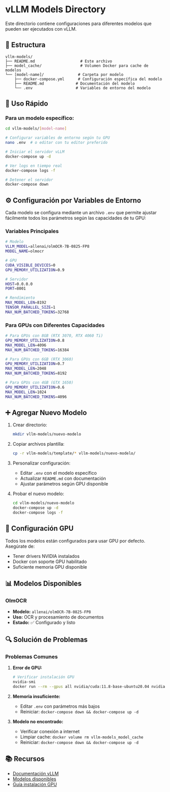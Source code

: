 # vLLM Models Directory

Este directorio contiene configuraciones para diferentes modelos que pueden ser ejecutados con vLLM.

## 📁 Estructura

```
vllm-models/
├── README.md                    # Este archivo
├── model_cache/                 # Volumen Docker para cache de modelos
└── [model-name]/               # Carpeta por modelo
    ├── docker-compose.yml      # Configuración específica del modelo
    ├── README.md              # Documentación del modelo
    └── .env                   # Variables de entorno del modelo
```

## 🚀 Uso Rápido

### Para un modelo específico:

```bash
cd vllm-models/[model-name]

# Configurar variables de entorno según tu GPU
nano .env  # o editar con tu editor preferido

# Iniciar el servidor vLLM
docker-compose up -d

# Ver logs en tiempo real
docker-compose logs -f

# Detener el servidor
docker-compose down
```

## ⚙️ Configuración por Variables de Entorno

Cada modelo se configura mediante un archivo `.env` que permite ajustar fácilmente todos los parámetros según las capacidades de tu GPU:

### Variables Principales

```bash
# Modelo
VLLM_MODEL=allenai/olmOCR-7B-0825-FP8
MODEL_NAME=olmocr

# GPU
CUDA_VISIBLE_DEVICES=0
GPU_MEMORY_UTILIZATION=0.9

# Servidor
HOST=0.0.0.0
PORT=8001

# Rendimiento
MAX_MODEL_LEN=8192
TENSOR_PARALLEL_SIZE=1
MAX_NUM_BATCHED_TOKENS=32768
```

### Para GPUs con Diferentes Capacidades

```bash
# Para GPUs con 8GB (RTX 3070, RTX 4060 Ti)
GPU_MEMORY_UTILIZATION=0.8
MAX_MODEL_LEN=4096
MAX_NUM_BATCHED_TOKENS=16384

# Para GPUs con 6GB (RTX 3060)
GPU_MEMORY_UTILIZATION=0.7
MAX_MODEL_LEN=2048
MAX_NUM_BATCHED_TOKENS=8192

# Para GPUs con 4GB (GTX 1650)
GPU_MEMORY_UTILIZATION=0.6
MAX_MODEL_LEN=1024
MAX_NUM_BATCHED_TOKENS=4096
```

## ➕ Agregar Nuevo Modelo

1. Crear directorio:
   ```bash
   mkdir vllm-models/nuevo-modelo
   ```

2. Copiar archivos plantilla:
   ```bash
   cp -r vllm-models/template/* vllm-models/nuevo-modelo/
   ```

3. Personalizar configuración:
   - Editar `.env` con el modelo específico
   - Actualizar `README.md` con documentación
   - Ajustar parámetros según GPU disponible

4. Probar el nuevo modelo:
   ```bash
   cd vllm-models/nuevo-modelo
   docker-compose up -d
   docker-compose logs -f
   ```

## 🔧 Configuración GPU

Todos los modelos están configurados para usar GPU por defecto. Asegúrate de:

- Tener drivers NVIDIA instalados
- Docker con soporte GPU habilitado
- Suficiente memoria GPU disponible

## 📊 Modelos Disponibles

### OlmOCR
- **Modelo:** `allenai/olmOCR-7B-0825-FP8`
- **Uso:** OCR y procesamiento de documentos
- **Estado:** ✅ Configurado y listo

## 🔍 Solución de Problemas

### Problemas Comunes

1. **Error de GPU:**
   ```bash
   # Verificar instalación GPU
   nvidia-smi
   docker run --rm --gpus all nvidia/cuda:11.8-base-ubuntu20.04 nvidia-smi
   ```

2. **Memoria insuficiente:**
   - Editar `.env` con parámetros más bajos
   - Reiniciar: `docker-compose down && docker-compose up -d`

3. **Modelo no encontrado:**
   - Verificar conexión a internet
   - Limpiar cache: `docker volume rm vllm-models_model_cache`
   - Reiniciar: `docker-compose down && docker-compose up -d`

## 📚 Recursos

- [Documentación vLLM](https://docs.vllm.ai/)
- [Modelos disponibles](https://huggingface.co/models)
- [Guía instalación GPU](https://docs.vllm.ai/en/stable/getting_started/installation/gpu.html)